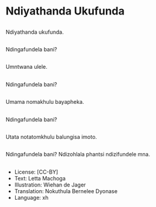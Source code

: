 # Ndiyathanda Ukufunda

##
Ndiyathanda ukufunda.

##
Ndingafundela bani?

##
Umntwana ulele.

##
Ndingafundela bani?

##
Umama nomakhulu bayapheka.

##
Ndingafundela bani?

##
Utata notatomkhulu balungisa imoto.

##
Ndingafundela bani? Ndizohlala phantsi ndizifundele mna.

##
* License: [CC-BY]
* Text: Letta Machoga
* Illustration: Wiehan de Jager
* Translation: Nokuthula Bernelee Dyonase
* Language: xh
